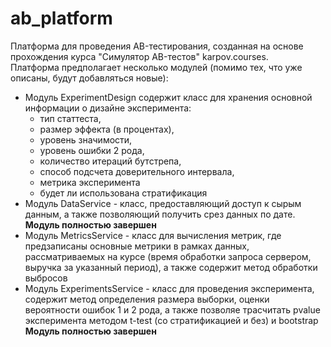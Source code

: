 # ab_platform
 
Платформа для проведения АB-тестирования, созданная на основе прохождения курса "Симулятор AB-тестов" karpov.courses.   
Платформа предполагает несколько модулей (помимо тех, что уже описаны, будут добавляться новые):
+ Модуль ExperimentDesign содержит класс для хранения основной информации о дизайне эксперимента:   
  - тип статтеста,   
  - размер эффекта (в процентах),   
  - уровень значимости,   
  - уровень ошибки 2 рода,
  - количество итераций бутстрепа,
  - способ подсчета доверительного интервала,
  - метрика эксперимента
  - будет ли использована стратификация
+ Модуль DataService - класс, предоставляющий доступ к сырым данным, а также позволяющий получить срез данных по дате. **Модуль полностью завершен**
+ Модуль MetricsService - класс для вычисления метрик, где предзаписаны основные метрики в рамках данных, рассматриваемых на курсе (время обработки запроса сервером, выручка за указанный период), а также содержит метод обработки выбросов
+ Модуль ExperimentsService - класс для проведения эксперимента, содержит метод определения размера выборки, оценки  вероятности ошибок 1 и 2 рода, а также позволяе трасчитать pvalue эксперимента методом t-test (со стратификацией и без) и bootstrap **Модуль полностью завершен**
